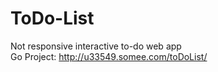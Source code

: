 # ToDo-List
 Not responsive interactive to-do web app  
 Go Project: http://u33549.somee.com/toDoList/
